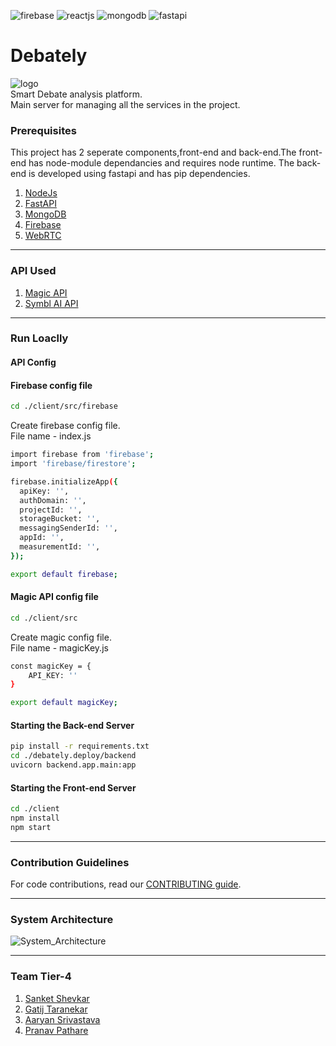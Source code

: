 ![firebase](https://img.shields.io/badge/-firebase-orange)
![reactjs](https://img.shields.io/badge/-reactjs-blue)
![mongodb](https://img.shields.io/badge/-mongodb-brightgreen)
![fastapi](https://img.shields.io/badge/-fastapi-informational)

# Debately
![logo](https://camo.githubusercontent.com/4c64e0379b448981209cefc968c967242fee845f403a32f02dae6f94f01c27c3/68747470733a2f2f6261736963776562636861746170702e73332e61702d736f7574682d312e616d617a6f6e6177732e636f6d2f696d6167652e6a7067)\
Smart Debate analysis platform. </br>
Main server for managing all the services in the project.

### Prerequisites
This project has 2 seperate components,front-end and back-end.The front-end has node-module dependancies and requires node runtime.
The back-end is developed using fastapi and has pip dependencies.
1. [NodeJs](https://nodejs.org/en/download/)
2. [FastAPI](https://fastapi.tiangolo.com/)
3. [MongoDB](https://docs.atlas.mongodb.com/)
4. [Firebase](https://firebase.google.com/docs)
5. [WebRTC](https://webrtc.org/getting-started/overview)

---

### API Used
1. [Magic API](https://docs.magic.link/client-sdk/web/get-started)
2. [Symbl AI API](https://docs.symbl.ai/docs/streamingapi/tutorials/receive-ai-insights-from-your-web-browser)


---
### Run Loaclly

#### API Config

#### Firebase config file
```sh
cd ./client/src/firebase
```
Create firebase config file.\
File name - index.js
```sh
import firebase from 'firebase';
import 'firebase/firestore';

firebase.initializeApp({
  apiKey: '',
  authDomain: '',
  projectId: '',
  storageBucket: '',
  messagingSenderId: '',
  appId: '',
  measurementId: '',
});

export default firebase;
````

#### Magic API config file
```sh
cd ./client/src
```
Create magic config file.\
File name - magicKey.js
```sh
const magicKey = {
    API_KEY: ''
}

export default magicKey;
```


#### Starting the Back-end Server
 ```sh 
 pip install -r requirements.txt
 cd ./debately.deploy/backend
 uvicorn backend.app.main:app 
 ```
 
#### Starting the Front-end Server
```sh
cd ./client
npm install
npm start 
```

---
### Contribution Guidelines
For code contributions, read our [CONTRIBUTING guide](https://github.com/sanketshevkar/Debately/blob/main/CONTRIBUTE.md).


---
### System Architecture
![System_Architecture](https://basicwebchatapp.s3.ap-south-1.amazonaws.com/DEbate+Session.png)

---
### Team Tier-4
1. [Sanket Shevkar](https://github.com/sanketshevkar)
2. [Gatij Taranekar](https://github.com/gatij10)
3. [Aaryan Srivastava](https://github.com/aaryan11-hash)
4. [Pranav Pathare](https://github.com/Pranavpathare)
